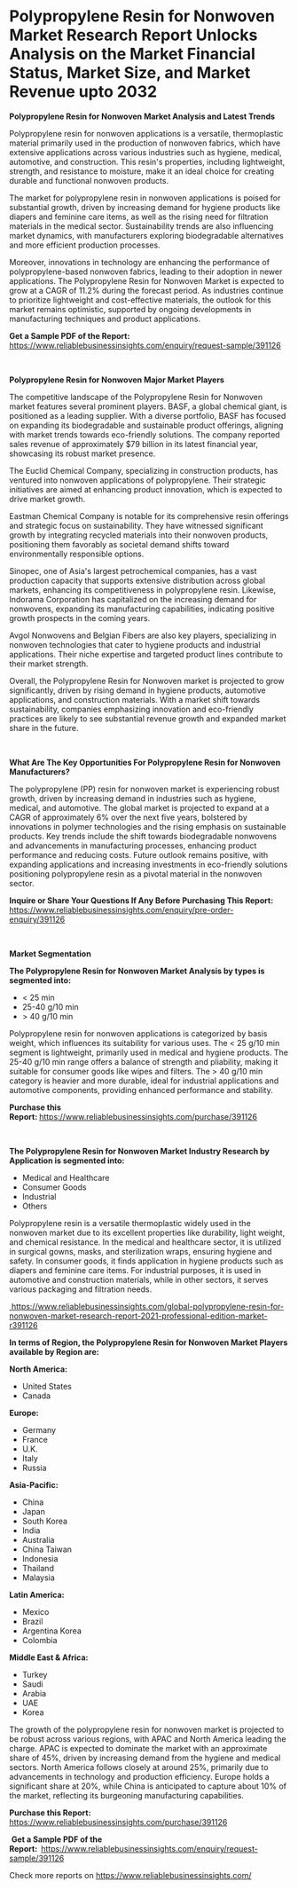 <p><h1>Polypropylene Resin for Nonwoven Market Research Report Unlocks Analysis on the Market Financial Status, Market Size, and Market Revenue upto 2032</h1></p><p><strong>Polypropylene Resin for Nonwoven Market Analysis and Latest Trends</strong></p>
<p><p>Polypropylene resin for nonwoven applications is a versatile, thermoplastic material primarily used in the production of nonwoven fabrics, which have extensive applications across various industries such as hygiene, medical, automotive, and construction. This resin's properties, including lightweight, strength, and resistance to moisture, make it an ideal choice for creating durable and functional nonwoven products. </p><p>The market for polypropylene resin in nonwoven applications is poised for substantial growth, driven by increasing demand for hygiene products like diapers and feminine care items, as well as the rising need for filtration materials in the medical sector. Sustainability trends are also influencing market dynamics, with manufacturers exploring biodegradable alternatives and more efficient production processes.</p><p>Moreover, innovations in technology are enhancing the performance of polypropylene-based nonwoven fabrics, leading to their adoption in newer applications. The Polypropylene Resin for Nonwoven Market is expected to grow at a CAGR of 11.2% during the forecast period. As industries continue to prioritize lightweight and cost-effective materials, the outlook for this market remains optimistic, supported by ongoing developments in manufacturing techniques and product applications.</p></p>
<p><strong>Get a Sample PDF of the Report:&nbsp;</strong> <a href="https://www.reliablebusinessinsights.com/enquiry/request-sample/391126?utm_campaign=3109&utm_medium=2&utm_source=Github&utm_content=ia&utm_term=29032025&utm_id=polypropylene-resin-for-nonwoven">https://www.reliablebusinessinsights.com/enquiry/request-sample/391126</a></p>
<p>&nbsp;</p>
<p><strong>Polypropylene Resin for Nonwoven Major Market Players</strong></p>
<p><p>The competitive landscape of the Polypropylene Resin for Nonwoven market features several prominent players. BASF, a global chemical giant, is positioned as a leading supplier. With a diverse portfolio, BASF has focused on expanding its biodegradable and sustainable product offerings, aligning with market trends towards eco-friendly solutions. The company reported sales revenue of approximately $79 billion in its latest financial year, showcasing its robust market presence.</p><p>The Euclid Chemical Company, specializing in construction products, has ventured into nonwoven applications of polypropylene. Their strategic initiatives are aimed at enhancing product innovation, which is expected to drive market growth. </p><p>Eastman Chemical Company is notable for its comprehensive resin offerings and strategic focus on sustainability. They have witnessed significant growth by integrating recycled materials into their nonwoven products, positioning them favorably as societal demand shifts toward environmentally responsible options.</p><p>Sinopec, one of Asia's largest petrochemical companies, has a vast production capacity that supports extensive distribution across global markets, enhancing its competitiveness in polypropylene resin. Likewise, Indorama Corporation has capitalized on the increasing demand for nonwovens, expanding its manufacturing capabilities, indicating positive growth prospects in the coming years.</p><p>Avgol Nonwovens and Belgian Fibers are also key players, specializing in nonwoven technologies that cater to hygiene products and industrial applications. Their niche expertise and targeted product lines contribute to their market strength.</p><p>Overall, the Polypropylene Resin for Nonwoven market is projected to grow significantly, driven by rising demand in hygiene products, automotive applications, and construction materials. With a market shift towards sustainability, companies emphasizing innovation and eco-friendly practices are likely to see substantial revenue growth and expanded market share in the future.</p></p>
<p>&nbsp;</p>
<p><strong>What Are The Key Opportunities For Polypropylene Resin for Nonwoven Manufacturers?</strong></p>
<p><p>The polypropylene (PP) resin for nonwoven market is experiencing robust growth, driven by increasing demand in industries such as hygiene, medical, and automotive. The global market is projected to expand at a CAGR of approximately 6% over the next five years, bolstered by innovations in polymer technologies and the rising emphasis on sustainable products. Key trends include the shift towards biodegradable nonwovens and advancements in manufacturing processes, enhancing product performance and reducing costs. Future outlook remains positive, with expanding applications and increasing investments in eco-friendly solutions positioning polypropylene resin as a pivotal material in the nonwoven sector.</p></p>
<p><strong>Inquire or Share Your Questions If Any Before Purchasing This Report:</strong> <a href="https://www.reliablebusinessinsights.com/enquiry/pre-order-enquiry/391126?utm_campaign=3109&utm_medium=2&utm_source=Github&utm_content=ia&utm_term=29032025&utm_id=polypropylene-resin-for-nonwoven">https://www.reliablebusinessinsights.com/enquiry/pre-order-enquiry/391126</a></p>
<p>&nbsp;</p>
<p><strong>Market Segmentation</strong></p>
<p><strong>The Polypropylene Resin for Nonwoven Market Analysis by types is segmented into:</strong></p>
<p><ul><li>< 25 min</li><li>25-40 g/10 min</li><li>> 40 g/10 min</li></ul></p>
<p><p>Polypropylene resin for nonwoven applications is categorized by basis weight, which influences its suitability for various uses. The < 25 g/10 min segment is lightweight, primarily used in medical and hygiene products. The 25-40 g/10 min range offers a balance of strength and pliability, making it suitable for consumer goods like wipes and filters. The > 40 g/10 min category is heavier and more durable, ideal for industrial applications and automotive components, providing enhanced performance and stability.</p></p>
<p><strong>Purchase this Report:&nbsp;</strong><a href="https://www.reliablebusinessinsights.com/purchase/391126?utm_campaign=3109&utm_medium=2&utm_source=Github&utm_content=ia&utm_term=29032025&utm_id=polypropylene-resin-for-nonwoven">https://www.reliablebusinessinsights.com/purchase/391126</a></p>
<p>&nbsp;</p>
<p><strong>The Polypropylene Resin for Nonwoven Market Industry Research by Application is segmented into:</strong></p>
<p><ul><li>Medical and Healthcare</li><li>Consumer Goods</li><li>Industrial</li><li>Others</li></ul></p>
<p><p>Polypropylene resin is a versatile thermoplastic widely used in the nonwoven market due to its excellent properties like durability, light weight, and chemical resistance. In the medical and healthcare sector, it is utilized in surgical gowns, masks, and sterilization wraps, ensuring hygiene and safety. In consumer goods, it finds application in hygiene products such as diapers and feminine care items. For industrial purposes, it is used in automotive and construction materials, while in other sectors, it serves various packaging and filtration needs.</p></p>
<p><a href="https://www.reliablebusinessinsights.com/global-polypropylene-resin-for-nonwoven-market-research-report-2021-professional-edition-market-r391126?utm_campaign=3109&utm_medium=2&utm_source=Github&utm_content=ia&utm_term=29032025&utm_id=polypropylene-resin-for-nonwoven">&nbsp;https://www.reliablebusinessinsights.com/global-polypropylene-resin-for-nonwoven-market-research-report-2021-professional-edition-market-r391126</a></p>
<p><strong>In terms of Region, the Polypropylene Resin for Nonwoven Market Players available by Region are:</strong></p>
<p>
    <p> <strong> North America: </strong>
        <ul>
            <li>United States</li>
            <li>Canada</li>
        </ul>
        </p> 
    <p> <strong> Europe: </strong>
        <ul>
            <li>Germany</li>
            <li>France</li>
            <li>U.K.</li>
            <li>Italy</li>
            <li>Russia</li>
        </ul>
        </p> 
    <p> <strong> Asia-Pacific: </strong>
        <ul>
            <li>China</li>
            <li>Japan</li>
            <li>South Korea</li>
            <li>India</li>
            <li>Australia</li>
            <li>China Taiwan</li>
            <li>Indonesia</li>
            <li>Thailand</li>
            <li>Malaysia</li>
        </ul>
        </p> 
    <p> <strong> Latin America: </strong>
        <ul>
            <li>Mexico</li>
            <li>Brazil</li>
            <li>Argentina Korea</li>
            <li>Colombia</li>
        </ul>
        </p> 
    <p> <strong> Middle East & Africa: </strong>
        <ul>
            <li>Turkey</li>
            <li>Saudi</li>
            <li>Arabia</li>
            <li>UAE</li>
            <li>Korea</li>
        </ul>
    </p>
    </p>
<p><p>The growth of the polypropylene resin for nonwoven market is projected to be robust across various regions, with APAC and North America leading the charge. APAC is expected to dominate the market with an approximate share of 45%, driven by increasing demand from the hygiene and medical sectors. North America follows closely at around 25%, primarily due to advancements in technology and production efficiency. Europe holds a significant share at 20%, while China is anticipated to capture about 10% of the market, reflecting its burgeoning manufacturing capabilities.</p></p>
<p><strong>Purchase this Report: </strong><a href="https://www.reliablebusinessinsights.com/purchase/391126?utm_campaign=3109&utm_medium=2&utm_source=Github&utm_content=ia&utm_term=29032025&utm_id=polypropylene-resin-for-nonwoven">https://www.reliablebusinessinsights.com/purchase/391126</a></p>
<p>&nbsp;<strong>Get a Sample PDF of the Report:&nbsp;&nbsp;</strong><a href="https://www.reliablebusinessinsights.com/enquiry/request-sample/391126?utm_campaign=3109&utm_medium=2&utm_source=Github&utm_content=ia&utm_term=29032025&utm_id=polypropylene-resin-for-nonwoven">https://www.reliablebusinessinsights.com/enquiry/request-sample/391126</a></p>
<p><strong></strong></p>
<p>Check more reports on <a href="https://www.reliablebusinessinsights.com/?utm_campaign=3109&utm_medium=2&utm_source=Github&utm_content=ia&utm_term=29032025&utm_id=polypropylene-resin-for-nonwoven">https://www.reliablebusinessinsights.com/</a></p>